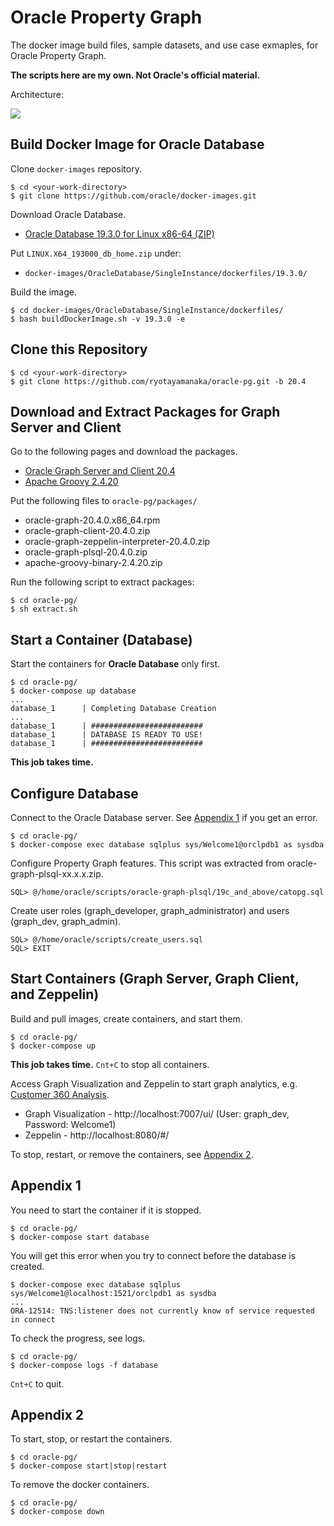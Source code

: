 # Oracle Property Graph

The docker image build files, sample datasets, and use case exmaples, for Oracle Property Graph.

**The scripts here are my own. Not Oracle's official material.**

Architecture:

![](https://user-images.githubusercontent.com/4862919/80330080-632e9a00-886e-11ea-822e-0a96e40dbbf9.jpg)

## Build Docker Image for Oracle Database

Clone `docker-images` repository.

    $ cd <your-work-directory>
    $ git clone https://github.com/oracle/docker-images.git

Download Oracle Database.

* [Oracle Database 19.3.0 for Linux x86-64 (ZIP)](https://www.oracle.com/database/technologies/oracle-database-software-downloads.html)

Put `LINUX.X64_193000_db_home.zip` under:
* `docker-images/OracleDatabase/SingleInstance/dockerfiles/19.3.0/`

Build the image.

    $ cd docker-images/OracleDatabase/SingleInstance/dockerfiles/
    $ bash buildDockerImage.sh -v 19.3.0 -e

## Clone this Repository

    $ cd <your-work-directory>
    $ git clone https://github.com/ryotayamanaka/oracle-pg.git -b 20.4

## Download and Extract Packages for Graph Server and Client

Go to the following pages and download the packages.

* [Oracle Graph Server and Client 20.4](https://www.oracle.com/database/technologies/spatialandgraph/property-graph-features/graph-server-and-client/graph-server-and-client-downloads.html)
* [Apache Groovy 2.4.20](https://dl.bintray.com/groovy/maven/apache-groovy-binary-2.4.20.zip)

Put the following files to `oracle-pg/packages/`
 
- oracle-graph-20.4.0.x86_64.rpm
- oracle-graph-client-20.4.0.zip
- oracle-graph-zeppelin-interpreter-20.4.0.zip
- oracle-graph-plsql-20.4.0.zip
- apache-groovy-binary-2.4.20.zip

Run the following script to extract packages:

    $ cd oracle-pg/
    $ sh extract.sh

## Start a Container (Database)

Start the containers for **Oracle Database** only first.

    $ cd oracle-pg/
    $ docker-compose up database
    ...
    database_1      | Completing Database Creation
    ...
    database_1      | #########################
    database_1      | DATABASE IS READY TO USE!
    database_1      | #########################

**This job takes time.**

## Configure Database

Connect to the Oracle Database server. See [Appendix 1](#appendix-1) if you get an error.

    $ cd oracle-pg/
    $ docker-compose exec database sqlplus sys/Welcome1@orclpdb1 as sysdba

Configure Property Graph features. This script was extracted from oracle-graph-plsql-xx.x.x.zip.

    SQL> @/home/oracle/scripts/oracle-graph-plsql/19c_and_above/catopg.sql

Create user roles (graph_developer, graph_administrator) and users (graph_dev, graph_admin).

    SQL> @/home/oracle/scripts/create_users.sql
    SQL> EXIT

## Start Containers (Graph Server, Graph Client, and Zeppelin)

Build and pull images, create containers, and start them.

    $ cd oracle-pg/
    $ docker-compose up

**This job takes time.** `Cnt+C` to stop all containers.

Access Graph Visualization and Zeppelin to start graph analytics, e.g. [Customer 360 Analysis](https://github.com/ryotayamanaka/oracle-pg/wiki/Customer-360-Analysis).

* Graph Visualization - http://localhost:7007/ui/ (User: graph_dev, Password: Welcome1)
* Zeppelin - http://localhost:8080/#/

To stop, restart, or remove the containers, see [Appendix 2](#appendix-2).

## Appendix 1

You need to start the container if it is stopped.

    $ cd oracle-pg/
    $ docker-compose start database

You will get this error when you try to connect before the database is created.

    $ docker-compose exec database sqlplus sys/Welcome1@localhost:1521/orclpdb1 as sysdba
    ...
    ORA-12514: TNS:listener does not currently know of service requested in connect

To check the progress, see logs.

    $ cd oracle-pg/
    $ docker-compose logs -f database

`Cnt+C` to quit.

## Appendix 2

To start, stop, or restart the containers.

    $ cd oracle-pg/
    $ docker-compose start|stop|restart

To remove the docker containers.

    $ cd oracle-pg/
    $ docker-compose down
